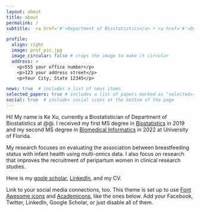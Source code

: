 ```yaml
---
layout: about
title: about
permalink: /
subtitle:  <a href='#'>Department of Biostatistics</a> • <a href='#'>Department of Biomedical Informatics</a> • University of Florida.

profile:
  align: right
  image: prof_pic.jpg
  image_circular: false # crops the image to make it circular
  address: >
    <p>555 your office number</p>
    <p>123 your address street</p>
    <p>Your City, State 12345</p>

news: true  # includes a list of news items
selected_papers: true # includes a list of papers marked as "selected={true}"
social: true  # includes social icons at the bottom of the page
---
```


Hi! My name is Ke Xu, currently a Biostatistician of Department of Biostatistics at @@. I received my first MS degree in [Biostatistics](https://biostat.ufl.edu/) in 2019 and my second MS degree in [Biomedical Informatics](https://hobi.med.ufl.edu/) in 2022 at University of Florida.

My research focuses on evaluating the association between breastfeeding status with infant health using multi-omics data. I also focus on research that improves the recruitment of peripartum women in clinical research studies.

Here is my [goole scholar](https://scholar.google.com/citations?user=NIW-2ZgAAAAJ&hl=en), [LinkedIn](https://www.linkedin.com/in/ke-xu-967251234/), and my CV.

Link to your social media connections, too. This theme is set up to use [Font Awesome icons](http://fortawesome.github.io/Font-Awesome/) and [Academicons](https://jpswalsh.github.io/academicons/), like the ones below. Add your Facebook, Twitter, LinkedIn, Google Scholar, or just disable all of them.
